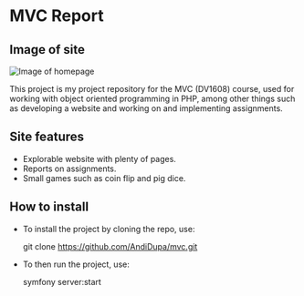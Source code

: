 # MVC Report

## Image of site

![Image of homepage](/report/public/img/homepage.png)

This project is my project repository for the MVC (DV1608) course, used for working with object oriented programming in PHP, among other things such as developing a website and working on and implementing assignments.

## Site features

- Explorable website with plenty of pages.
- Reports on assignments.
- Small games such as coin flip and pig dice.

## How to install

- To install the project by cloning the repo, use:

    git clone https://github.com/AndiDupa/mvc.git

- To then run the project, use:

    symfony server:start
